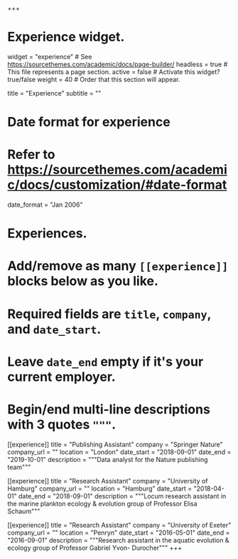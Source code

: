 +++
# Experience widget.
widget = "experience"  # See https://sourcethemes.com/academic/docs/page-builder/
headless = true  # This file represents a page section.
active = false  # Activate this widget? true/false
weight = 40  # Order that this section will appear.

title = "Experience"
subtitle = ""

# Date format for experience
#   Refer to https://sourcethemes.com/academic/docs/customization/#date-format
date_format = "Jan 2006"

# Experiences.
#   Add/remove as many `[[experience]]` blocks below as you like.
#   Required fields are `title`, `company`, and `date_start`.
#   Leave `date_end` empty if it's your current employer.
#   Begin/end multi-line descriptions with 3 quotes `"""`.
[[experience]]
  title = "Publishing Assistant"
  company = "Springer Nature"
  company_url = ""
  location = "London"
  date_start = "2018-09-01"
  date_end = "2019-10-01"
  description = """Data analyst for the Nature publishing team"""

[[experience]]
  title = "Research Assistant"
  company = "University of Hamburg"
  company_url = ""
  location = "Hamburg"
  date_start = "2018-04-01"
  date_end = "2018-09-01"
  description = """Locum research assistant in the marine plankton ecology & evolution group of Professor Elisa Schaum"""

[[experience]]
  title = "Research Assistant"
  company = "University of Exeter"
  company_url = ""
  location = "Penryn"
  date_start = "2016-05-01"
  date_end = "2016-09-01"
  description = """Research assistant in the aquatic evolution & ecology group of Professor Gabriel Yvon- Durocher"""
+++
